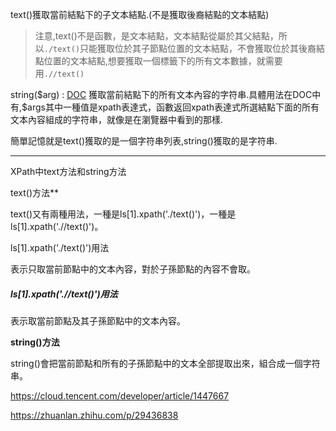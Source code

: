 text()獲取當前結點下的子文本結點.(不是獲取後裔結點的文本結點)

> 注意,text()不是函數，是文本結點，文本結點從屬於其父結點，所以`./text()`只能獲取位於其子節點位置的文本結點，不會獲取位於其後裔結點位置的文本結點,想要獲取一個標籤下的所有文本數據，就需要用`.//text()`

string(\$arg) : [DOC](https://www.w3.org/TR/xpath-functions-31/#func-string) 獲取當前結點下的所有文本內容的字符串.具體用法在DOC中有,\$args其中一種值是xpath表達式，函數返回xpath表達式所選結點下面的所有文本內容組成的字符串，就像是在瀏覽器中看到的那樣.

簡單記憶就是text()獲取的是一個字符串列表,string()獲取的是字符串.

----------------------------

XPath中text方法和string方法

text()方法**

text()又有兩種用法，一種是ls[1].xpath('./text()')，一種是ls[1].xpath('.//text()')。

ls[1].xpath('./text()')用法

表示只取當前節點中的文本內容，對於子孫節點的內容不會取。

##### ls[1].xpath('.//text()')用法

表示取當前節點及其子孫節點中的文本內容。

**string()方法**

string()會把當前節點和所有的子孫節點中的文本全部提取出來，組合成一個字符串。


https://cloud.tencent.com/developer/article/1447667

https://zhuanlan.zhihu.com/p/29436838
